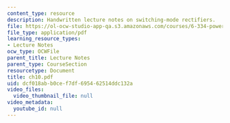 ```yaml
---
content_type: resource
description: Handwritten lecture notes on switching-mode rectifiers.
file: https://ol-ocw-studio-app-qa.s3.amazonaws.com/courses/6-334-power-electronics-spring-2007/dcf018abb0cef7df695462514ddc132a_ch10.pdf
file_type: application/pdf
learning_resource_types:
- Lecture Notes
ocw_type: OCWFile
parent_title: Lecture Notes
parent_type: CourseSection
resourcetype: Document
title: ch10.pdf
uid: dcf018ab-b0ce-f7df-6954-62514ddc132a
video_files:
  video_thumbnail_file: null
video_metadata:
  youtube_id: null
---
```

